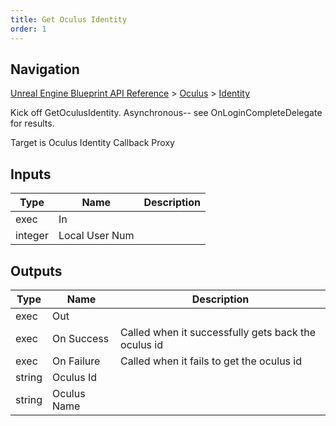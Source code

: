 ```yaml
---
title: Get Oculus Identity
order: 1
---
```

## Navigation

[Unreal Engine Blueprint API Reference](https://dev.epicgames.com/documentation/en-us/unreal-engine/BlueprintAPI) > [Oculus](https://dev.epicgames.com/documentation/en-us/unreal-engine/BlueprintAPI/Oculus) > [Identity](https://dev.epicgames.com/documentation/en-us/unreal-engine/BlueprintAPI/Oculus/Identity)

Kick off GetOculusIdentity. Asynchronous-- see OnLoginCompleteDelegate for results.

Target is Oculus Identity Callback Proxy

## Inputs

| Type | Name | Description |
| --- | --- | --- |
| exec | In |  |
| integer | Local User Num |  |

## Outputs

| Type | Name | Description |
| --- | --- | --- |
| exec | Out |  |
| exec | On Success | Called when it successfully gets back the oculus id |
| exec | On Failure | Called when it fails to get the oculus id |
| string | Oculus Id |  |
| string | Oculus Name |  |
